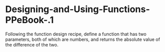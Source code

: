 # Designing-and-Using-Functions-PPeBook-.1
 Following the function design recipe, define a function that has two parameters, both of which are numbers, and returns the absolute value of the difference of the two. 
